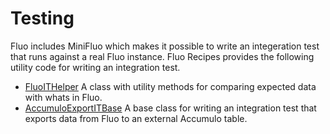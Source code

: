 # Testing

Fluo includes MiniFluo which makes it possible to write an integeration test that
runs against a real Fluo instance.  Fluo Recipes provides the following utility
code for writing an integration test.

 * [FluoITHelper][1] A class with utility methods for comparing expected data with whats in Fluo.
 * [AccumuloExportITBase][2] A base class for writing an integration test that exports data from Fluo to an external Accumulo table.

[1]: ../modules/test/src/main/java/org/apache/fluo/recipes/test/FluoITHelper.java
[2]: ../modules/test/src/main/java/org/apache/fluo/recipes/test/AccumuloExportITBase.java
